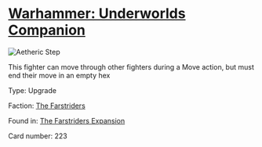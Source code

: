 # [Warhammer: Underworlds Companion](https://guidokessels.github.io/wh-underworlds)

  

![Aetheric Step](https://warhammerunderworlds.com/wp-content/uploads/sites/6/2018/03/223_ENG.png)

This fighter can move through other fighters during a Move action, but must end their move in an empty hex

Type: Upgrade

Faction: [The Farstriders](https://guidokessels.github.io/wh-underworlds/factions/the-farstriders)

Found in: [The Farstriders Expansion](https://guidokessels.github.io/wh-underworlds/locations/the-farstriders-expansion)

Card number: 223
